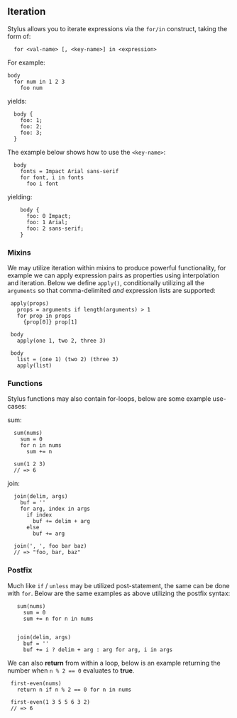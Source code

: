 
## Iteration

 Stylus allows you to iterate expressions via the `for/in` construct, taking the form of:

      for <val-name> [, <key-name>] in <expression>

For example:

    body
      for num in 1 2 3
        foo num

yields:

      body {
        foo: 1;
        foo: 2;
        foo: 3;
      }

The example below shows how to use the `<key-name>`:

      body
        fonts = Impact Arial sans-serif
        for font, i in fonts
          foo i font

yielding:

        body {
          foo: 0 Impact;
          foo: 1 Arial;
          foo: 2 sans-serif;
        }

### Mixins

 We may utilize iteration within mixins to produce powerful functionality, for example we can apply expression pairs as properties using interpolation and iteration. Below we define `apply()`, conditionally utilizing all the `arguments` so that comma-delimited _and_ expression lists are supported:

     apply(props)
       props = arguments if length(arguments) > 1
       for prop in props
         {prop[0]} prop[1]

     body
       apply(one 1, two 2, three 3)

     body
       list = (one 1) (two 2) (three 3)
       apply(list)

### Functions

 Stylus functions may also contain for-loops, below are some example use-cases:

sum:

      sum(nums)
        sum = 0
        for n in nums
          sum += n

      sum(1 2 3)
      // => 6

join:

      join(delim, args)
        buf = ''
        for arg, index in args
          if index
            buf += delim + arg
          else
            buf += arg

      join(', ', foo bar baz)
      // => "foo, bar, baz"

### Postfix

 Much like `if` / `unless` may be utilized post-statement, the same can be done with `for`. Below are the same examples as above utilizing the postfix syntax:

       sum(nums)
         sum = 0
         sum += n for n in nums


       join(delim, args)
         buf = ''
         buf += i ? delim + arg : arg for arg, i in args

 We can also __return__ from within a loop, below is an example returning the
 number when `n % 2 == 0` evaluates to __true__.

     first-even(nums)
       return n if n % 2 == 0 for n in nums

     first-even(1 3 5 5 6 3 2)
     // => 6